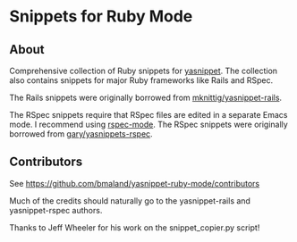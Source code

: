 # Snippets for Ruby Mode

## About

Comprehensive collection of Ruby snippets for
[yasnippet](http://code.google.com/p/yasnippet/ "yasnippet - Google Code").
The collection also contains snippets for major Ruby frameworks like Rails
and RSpec.

The Rails snippets were originally borrowed from
[mknittig/yasnippet-rails](http://github.com/eschulte/yasnippets-rails/tree).

The RSpec snippets require that RSpec files are edited in a separate
Emacs mode. I recommend using
[rspec-mode](http://github.com/pezra/rspec-mode/tree/master).
The RSpec snippets were originally borrowed from
[gary/yasnippets-rspec](http://github.com/gary/yasnippets-rspec/tree/master).

## Contributors

See https://github.com/bmaland/yasnippet-ruby-mode/contributors

Much of the credits should naturally go to the yasnippet-rails and
yasnippet-rspec authors.

Thanks to Jeff Wheeler for his work on the snippet_copier.py script!
